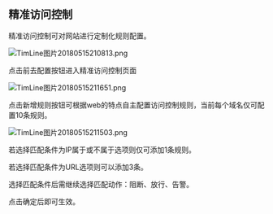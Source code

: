 ## **精准访问控制**

精准访问控制可对网站进行定制化规则配置。

![TimLine图片20180515210813.png](http://img1.jcloudcs.com/cms/0c8567ac-8082-4345-8fcf-fcdcf423474120180515210823.png)

点击前去配置按钮进入精准访问控制页面

![TimLine图片20180515211651.png](http://img1.jcloudcs.com/cms/b457ad2d-b4fa-4a17-a7c3-7a2c5bbb7ea120180515211658.png)

点击新增规则按钮可根据web的特点自主配置访问控制规则，当前每个域名仅可配置10条规则。

![TimLine图片20180515211503.png](http://img1.jcloudcs.com/cms/954b3019-3eb9-4927-b53d-c55f22d68b1320180515211510.png)

若选择匹配条件为IP属于或不属于选项则仅可添加1条规则。

若选择匹配条件为URL选项则可以添加3条。

选择匹配条件后需继续选择匹配动作：阻断、放行、告警。

点击确定后即可生效。
